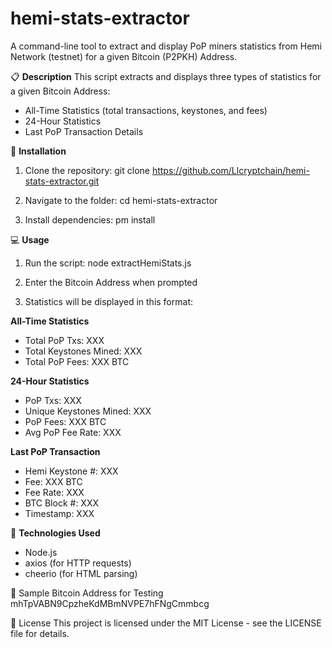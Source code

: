 # hemi-stats-extractor
A command-line tool to extract and display PoP miners statistics from Hemi Network (testnet) for a given Bitcoin (P2PKH) Address.

📋 **Description**
This script extracts and displays three types of statistics for a given Bitcoin Address:
- All-Time Statistics (total transactions, keystones, and fees)
- 24-Hour Statistics
- Last PoP Transaction Details

🚀 **Installation**

1. Clone the repository:
git clone https://github.com/Llcryptchain/hemi-stats-extractor.git

2. Navigate to the folder:
cd hemi-stats-extractor

3. Install dependencies:
pm install

💻 **Usage**

1. Run the script:
node extractHemiStats.js

2. Enter the Bitcoin Address when prompted

3. Statistics will be displayed in this format:

**All-Time Statistics**
* Total PoP Txs: XXX
* Total Keystones Mined: XXX
* Total PoP Fees: XXX BTC

**24-Hour Statistics**
* PoP Txs: XXX
* Unique Keystones Mined: XXX
* PoP Fees: XXX BTC
* Avg PoP Fee Rate: XXX

**Last PoP Transaction**
* Hemi Keystone #: XXX
* Fee: XXX BTC
* Fee Rate: XXX
* BTC Block #: XXX
* Timestamp: XXX

🔧 **Technologies Used**
- Node.js
- axios (for HTTP requests)
- cheerio (for HTML parsing)

📌 Sample Bitcoin Address for Testing
mhTpVABN9CpzheKdMBmNVPE7hFNgCmmbcg

📄 License
This project is licensed under the MIT License - see the LICENSE file for details.
